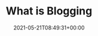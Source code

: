 ---
title: "What is Blogging"
description: "Detailed explanation of what is blogging."
lead: "Detailed explanation of what is blogging."
date: 2021-05-21T08:49:31+00:00
lastmod: 2021-05-21T08:49:31+00:00
draft: false
images: []
menu:
  docs:
    parent: "blogging basics"
weight: 100
toc: true
---